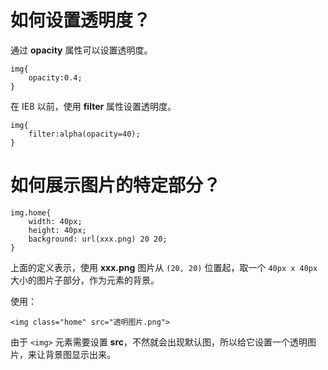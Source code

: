 # 如何设置透明度？

通过 **opacity** 属性可以设置透明度。

```
img{
    opacity:0.4;
}
```

在 IE8 以前，使用 **filter** 属性设置透明度。

```
img{
    filter:alpha(opacity=40);
}
```

# 如何展示图片的特定部分？

```
img.home{
    width: 40px;
    height: 40px;
    background: url(xxx.png) 20 20;
}
```

上面的定义表示，使用 **xxx.png** 图片从 `(20, 20)` 位置起，取一个 `40px x 40px` 大小的图片子部分，作为元素的背景。

使用：

```
<img class="home" src="透明图片.png">
```

由于 `<img>` 元素需要设置 **src**，不然就会出现默认图，所以给它设置一个透明图片，来让背景图显示出来。



